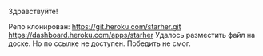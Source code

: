 Здравствуйте!

Репо клонирован:
https://git.heroku.com/starher.git
https://dashboard.heroku.com/apps/starher Удалось разместить файл на доске. Но по ссылке не доступен. Победить не смог.
